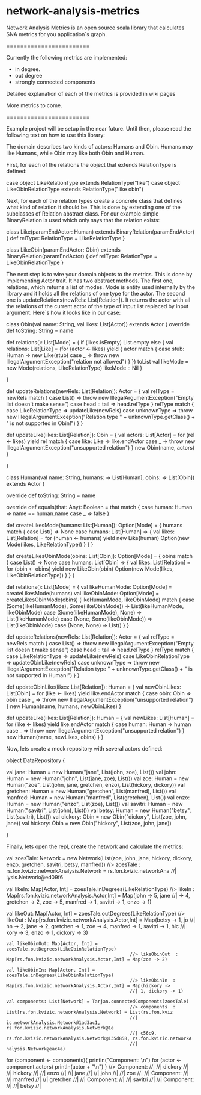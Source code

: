 network-analysis-metrics
========================

Network Analysis Metrics is an open source scala library that calculates SNA metrics for you application`s graph. 

========================

Currently the following metrics are implemented:

  *  in degree.
  *  out degree
  *  strongly connected components

Detailed explanation of each of the metrics is provided in wiki pages

More metrics to come.

========================

Example project will be setup in the near future. Until then, please read the following text on how to use this library:

The domain describes two kinds of actors: Humans and Obin. Humans may like Humans, while Obin may like both Obin and Human. 

First, for each of the relations the object that extends RelationType is defined:

case object LikeRelationType extends RelationType("like")
case object LikeObinRelationType extends RelationType("like obin")

Next, for each of the relation types create a concrete class that defines what kind of relation it should be. This is done by extending one of the subclasses of Relation abstract class. For our example simple BinaryRelation is used which only says that the relation exists:

class Like(paramEndActor: Human) extends BinaryRelation(paramEndActor) {
  def relType: RelationType = LikeRelationType
}

class LikeObin(paramEndActor: Obin) extends BinaryRelation(paramEndActor) {
  def relType: RelationType = LikeObinRelationType
}

The next step is to wire your domain objects to the metrics. This is done by implementing Actor trait. It has two abstract methods. The first one, relations, which returns a list of modes. Mode is entity used internally by the library and it holds all the relations of one type for the actor. The second one is  updateRelations(newRels: List[Relation]). It returns the actor with all the relations of the current actor of the type of input list replaced by input argument. Here`s how it looks like in our case:

class Obin(val name: String, val likes: List[Actor]) extends Actor {
override def toString: String = name

  def relations(): List[Mode] = {
    if (likes.isEmpty) List.empty
    else {
      val relations: List[Like] = (for (actor <- likes) yield {
        actor match {
          case stub: Human => new Like(stub)
          case _ => throw new IllegalArgumentException("relation not allowed")
        }
      }) toList
      val likeMode = new Mode(relations, LikeRelationType)
      likeMode :: Nil
    }

  }

  def updateRelations(newRels: List[Relation]): Actor = {
    val relType = newRels match {
      case List() => throw new IllegalArgumentException("Empty list doesn`t make sense")
      case head :: tail => head.relType
    }
    relType match {
      case LikeRelationType => updateLike(newRels)
      case unknownType => throw new IllegalArgumentException("Relation type " + unknownType.getClass() + " is not supported in Obin!")
    }
  }

  def updateLike(likes: List[Relation]): Obin = {
    val actors: List[Actor] = for (rel <- likes) yield rel match {
      case like: Like => like.endActor
      case _ => throw new IllegalArgumentException("unsupported relation")
    }
    new Obin(name, actors)
  }

}

class Human(val name: String, humans: => List[Human], obins: => List[Obin]) extends Actor {

  override def toString: String = name

  override def equals(that: Any): Boolean = that match {
    case human: Human => name == human.name
    case _ => false
  }

  def createLikesMode(humans: List[Human]): Option[Mode] = {
	humans match {
	  case List() => None
	  case humans: List[Human] => {
	    val likes: List[Relation] = for (human <- humans) yield new Like(human)
	    Option(new Mode(likes, LikeRelationType))
	  }
	}
  }
  
  def createLikesObinMode(obins: List[Obin]): Option[Mode] = {
	obins match {
	  case List() => None
	  case humans: List[Obin] => {
	    val likes: List[Relation] = for (obin <- obins) yield new LikeObin(obin)
	    Option(new Mode(likes, LikeObinRelationType))
	  }
	}
  } 
  
  def relations(): List[Mode] = {
    val likeHumanMode: Option[Mode] = createLikesMode(humans)
	val likeObinMode: Option[Mode] = createLikesObinMode(obins)
	(likeHumanMode, likeObinMode) match {
      case (Some(likeHumanMode), Some(likeObinMode)) => List(likeHumanMode, likeObinMode)
     case (Some(likeHumanMode), None) => List(likeHumanMode)
     case (None, Some(likeObinMode)) => List(likeObinMode)
     case (None, None) => List()
    }
  }

  def updateRelations(newRels: List[Relation]): Actor = {
    val relType = newRels match {
      case List() => throw new IllegalArgumentException("Empty list doesn`t make sense")
      case head :: tail => head.relType
    }
    relType match {
      case LikeRelationType => updateLike(newRels)
      case LikeObinRelationType => updateObinLike(newRels)
      case unknownType => throw new IllegalArgumentException("Relation type " + unknownType.getClass() + " is not supported in Human!")
    }
  }
  
  def updateObinLike(likes: List[Relation]): Human = {
    val newObinLikes: List[Obin] = 
      for (like <- likes) yield like.endActor match {
      case obin: Obin => obin
      case _ => throw new IllegalArgumentException("unsupported relation")
    }
    new Human(name, humans, newObinLikes)
  }

  def updateLike(likes: List[Relation]): Human = {
    val newLikes: List[Human] = 
      for (like <- likes) yield like.endActor match {
      case human: Human => human
      case _ => throw new IllegalArgumentException("unsupported relation")
    }
    new Human(name, newLikes, obins)
  }
}

Now, lets create a mock repository with several actors defined:

object DataRepository {

  val jane: Human = new Human("jane", List(john, zoe), List())
  val john: Human = new Human("john", List(jane, zoe), List())
  val zoe: Human = new Human("zoe", List(john, jane, gretchen, enzo), List(hickory, dickory))
  val gretchen: Human = new Human("gretchen", List(manfred), List())
  val manfred: Human = new Human("manfred", List(gretchen), List())
  val enzo: Human = new Human("enzo", List(zoe), List())
  val savitri: Human = new Human("savitri", List(john), List())
  val betsy: Human = new Human("betsy", List(savitri), List())
  val dickory: Obin = new Obin("dickory", List(zoe, john, jane))
  val hickory: Obin = new Obin("hickory", List(zoe, john, jane))

}

Finally, lets open the repl, create the network and calculate the metrics:

val zoesTale: Network = new Network(List(zoe, john, jane, hickory, dickory, enzo, gretchen, savitri, betsy, manfred))
                                                  //> zoesTale  : rs.fon.kvizic.networkAnalysis.Network = rs.fon.kvizic.networkAna
                                                  //| lysis.Network@ed09f6
  
  val likeIn: Map[Actor, Int] = zoesTale.inDegrees(LikeRelationType)
                                                  //> likeIn  : Map[rs.fon.kvizic.networkAnalysis.Actor,Int] = Map(john -> 5, jane
                                                  //|  -> 4, gretchen -> 2, zoe -> 5, manfred -> 1, savitri -> 1, enzo -> 1)
                                                  
  val likeOut: Map[Actor, Int] = zoesTale.outDegrees(LikeRelationType)
                                                  //> likeOut  : Map[rs.fon.kvizic.networkAnalysis.Actor,Int] = Map(betsy -> 1, jo
                                                  //| hn -> 2, jane -> 2, gretchen -> 1, zoe -> 4, manfred -> 1, savitri -> 1, hic
                                                  //| kory -> 3, enzo -> 1, dickory -> 3)
  
 	val likeObinOut: Map[Actor, Int] = zoesTale.outDegrees(LikeObinRelationType)
                                                  //> likeObinOut  : Map[rs.fon.kvizic.networkAnalysis.Actor,Int] = Map(zoe -> 2)
 	 
 	val likeObinIn: Map[Actor, Int] = zoesTale.inDegrees(LikeObinRelationType)
                                                  //> likeObinIn  : Map[rs.fon.kvizic.networkAnalysis.Actor,Int] = Map(hickory -> 
                                                  //| 1, dickory -> 1)
 	
 	val components: List[Network] = Tarjan.connectedComponents(zoesTale)
                                                  //> components  : List[rs.fon.kvizic.networkAnalysis.Network] = List(rs.fon.kviz
                                                  //| ic.networkAnalysis.Network@1ad3ac1, rs.fon.kvizic.networkAnalysis.Network@1e
                                                  //| c56c9, rs.fon.kvizic.networkAnalysis.Network@135d858, rs.fon.kvizic.networkA
                                                  //| nalysis.Network@eac4a)
  for (component <- components){
  	println("Component: \n")
  	for (actor <- component.actors) println(actor + "\n")
  }                                               //> Component: 
                                                  //| 
                                                  //| dickory
                                                  //| 
                                                  //| hickory
                                                  //| 
                                                  //| enzo
                                                  //| 
                                                  //| jane
                                                  //| 
                                                  //| john
                                                  //| 
                                                  //| zoe
                                                  //| 
                                                  //| Component: 
                                                  //| 
                                                  //| manfred
                                                  //| 
                                                  //| gretchen
                                                  //| 
                                                  //| Component: 
                                                  //| 
                                                  //| savitri
                                                  //| 
                                                  //| Component: 
                                                  //| 
                                                  //| betsy
                                                  //| 




